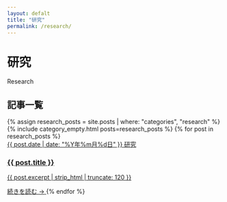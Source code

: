 ```yaml
---
layout: defalt
title: "研究"
permalink: /research/
---
```


<div class="page-header">
    <h1>研究</h1>
    <p class="page-subtitle">Research</p>
</div>


<div class="category-content">
    <div class="articles-section">
        <h2>記事一覧</h2>
        <div class="articles-grid">
            {% assign research_posts = site.posts | where: "categories", "research" %}
            {% include category_empty.html posts=research_posts %}
            {% for post in research_posts %}
            <a href="{{ post.url | relative_url }}" class="article-card">
                <div class="article-meta">
                    <span class="article-date">{{ post.date | date: "%Y年%m月%d日" }}</span>
                    <span class="article-category">研究</span>
                </div>
                <h3 class="article-title">{{ post.title }}</h3>
                <p class="article-excerpt">{{ post.excerpt | strip_html | truncate: 120 }}</p>
                <span class="article-link">続きを読む →</span>
            </a>
            {% endfor %}
        </div>
    </div>
</div>
